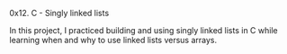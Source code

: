 0x12. C - Singly linked lists

In this project, I practiced building and using singly linked lists in C while learning when and why to use linked lists versus arrays.
